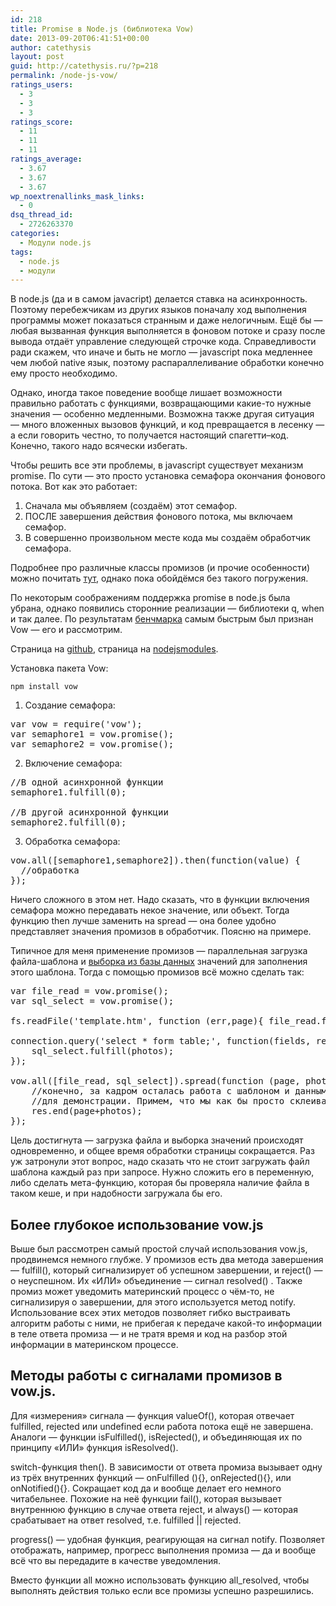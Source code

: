 ```yaml
---
id: 218
title: Promise в Node.js (библиотека Vow)
date: 2013-09-20T06:41:51+00:00
author: catethysis
layout: post
guid: http://catethysis.ru/?p=218
permalink: /node-js-vow/
ratings_users:
  - 3
  - 3
  - 3
ratings_score:
  - 11
  - 11
  - 11
ratings_average:
  - 3.67
  - 3.67
  - 3.67
wp_noextrenallinks_mask_links:
  - 0
dsq_thread_id:
  - 2726263370
categories:
  - Модули node.js
tags:
  - node.js
  - модули
---
```

В node.js (да и в самом javacript) делается ставка на асинхронность. Поэтому перебежчикам из других языков поначалу ход выполнения программы может показаться странным и даже нелогичным. Ещё бы — любая вызванная функция выполняется в фоновом потоке и сразу после вывода отдаёт управление следующей строчке кода. Справедливости ради скажем, что иначе и быть не могло &#8212; javascript пока медленнее чем любой native язык, поэтому распараллеливание обработки конечно ему просто необходимо.

Однако, иногда такое поведение вообще лишает возможности правильно работать с функциями, возвращающими какие-то нужные значения — особенно медленными. Возможна также другая ситуация — много вложенных вызовов функций, и код превращается в лесенку — а если говорить честно, то получается настоящий спагетти–код. Конечно, такого надо всячески избегать.

<!--more-->

Чтобы решить все эти проблемы, в javascript существует механизм promise. По сути — это просто установка семафора окончания фонового потока. Вот как это работает:

  1. Сначала мы объявляем (создаём) этот семафор.
  2. ПОСЛЕ завершения действия фонового потока, мы включаем семафор.
  3. В совершенно произвольном месте кода мы создаём обработчик семафора.

Подробнее про различные классы промизов (и прочие особенности) можно почитать <a target="_blank" rel="nofollow" href="http://catethysis.ru/goto/https://github.com/promises-aplus/promises-spec"  target="_blank">тут</a>, однако пока обойдёмся без такого погружения.

По некоторым соображениям поддержка promise в node.js была убрана, однако появились сторонние реализации — библиотеки q, when и так далее. По результатам <a target="_blank" rel="nofollow" href="http://catethysis.ru/goto/http://habrahabr.ru/post/174339/"  target="_blank">бенчмарка</a> самым быстрым был признан Vow — его и рассмотрим.

Страница на <a target="_blank" rel="nofollow" href="http://catethysis.ru/goto/https://github.com/dfilatov/jspromise"  target="_blank">github</a>, страница на <a target="_blank" rel="nofollow" href="http://catethysis.ru/goto/https://nodejsmodules.org/pkg/vow"  target="_blank">nodejsmodules</a>.

Установка пакета Vow:

    npm install vow

1. Создание семафора:

<pre>var vow = require('vow');
var semaphore1 = vow.promise();
var semaphore2 = vow.promise();</pre>

2. Включение семафора:

<pre>//В одной асинхронной функции
semaphore1.fulfill(0);

//В другой асинхронной функции
semaphore2.fulfill(0);</pre>

3. Обработка семафора:

<pre>vow.all([semaphore1,semaphore2]).then(function(value) {
  //обработка
});</pre>

Ничего сложного в этом нет. Надо сказать, что в функции включения семафора можно передавать некое значение, или объект. Тогда функцию then лучше заменить на spread — она более удобно представляет значения промизов в обработчик. Поясню на примере.

Типичное для меня применение промизов — параллельная загрузка файла-шаблона и [выборка из базы данных](http://catethysis.ru/?p=142 "Работа с MySQL в Node.js") значений для заполнения этого шаблона. Тогда с помощью промизов всё можно сделать так:

<pre>var file_read = vow.promise();
var sql_select = vow.promise();

fs.readFile('template.htm', function (err,page){ file_read.fulfill(String(page)); });

connection.query('select * form table;', function(fields, result) {
    sql_select.fulfill(photos);
});

vow.all([file_read, sql_select]).spread(function (page, photos) {
    //конечно, за кадром осталась работа с шаблоном и данными - она не нужна
    //для демонстрации. Примем, что мы как бы просто склеиваем две этих строки.
    res.end(page+photos);
});</pre>

Цель достигнута — загрузка файла и выборка значений происходят одновременно, и общее время обработки страницы сокращается. Раз уж затронули этот вопрос, надо сказать что не стоит загружать файл шаблона каждый раз при запросе. Нужно сложить его в переменную, либо сделать мета-функцию, которая бы проверяла наличие файла в таком кеше, и при надобности загружала бы его.

## Более глубокое использование vow.js

Выше был рассмотрен самый простой случай использования vow.js, продвинемся немного глубже. У промизов есть два метода завершения &#8212; fulfill(), который сигнализирует об успешном завершении, и reject() &#8212; о неуспешном. Их &#171;ИЛИ&#187; объединение &#8212; сигнал resolved() . Также промиз может уведомить материнский процесс о чём-то, не сигнализируя о завершении, для этого используется метод notify. Использование всех этих методов позволяет гибко выстраивать алгоритм работы с ними, не прибегая к передаче какой-то информации в теле ответа промиза &#8212; и не тратя время и код на разбор этой информации в материнском процессе.

## Методы работы с сигналами промизов в vow.js.

Для &#171;измерения&#187; сигнала &#8212; функция valueOf(), которая отвечает fulfilled, rejected или undefined если работа потока ещё не завершена. Аналоги &#8212; функции isFulfilled(), isRejected(), и объединяющая их по принципу &#171;ИЛИ&#187; функция isResolved().

switch-функция then(). В зависимости от ответа промиза вызывает одну из трёх внутренних функций &#8212; onFulfilled (){}, onRejected(){}, или onNotified(){}. Сокращает код да и вообще делает его немного читабельнее. Похожие на неё функции fail(), которая вызывает внутреннюю функцию в случае ответа reject, и always() &#8212; которая срабатывает на ответ resolved, т.е. fulfilled || rejected.

progress() &#8212; удобная функция, реагирующая на сигнал notify. Позволяет отображать, например, прогресс выполнения промиза &#8212; да и вообще всё что вы передадите в качестве уведомления.

Вместо функции all можно использовать функцию all_resolved, чтобы выполнять действия только если все промизы успешно разрешились.